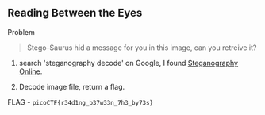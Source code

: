 ## Reading Between the Eyes

Problem

>Stego-Saurus hid a message for you in this image, can you retreive it?

1. search 'steganography decode' on Google, I found [Steganography Online](https://stylesuxx.github.io/steganography/).

2. Decode image file, return a flag.

FLAG - `picoCTF{r34d1ng_b37w33n_7h3_by73s}`
